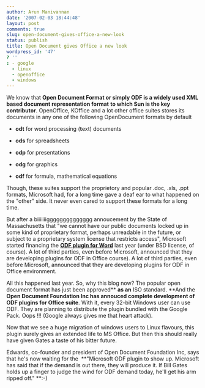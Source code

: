 ```yaml
---
author: Arun Manivannan
date: '2007-02-03 18:44:48'
layout: post
comments: true
slug: open-document-gives-office-a-new-look
status: publish
title: Open Document gives Office a new look
wordpress_id: '47'
? ''
: - google
  - linux
  - openoffice
  - windows
---
```


We know that **Open Document Format or simply ODF is a widely used XML based
document representation format** **to which Sun is the key contributor**.
OpenOffice, KOffice and a lot other office suites stores its documents in any
one of the following OpenDocument formats by default

  * **odt** for word processing (**t**ext) documents

  * **ods** for spreadsheets

  * **odp** for presentations

  * **odg** for graphics

  * **odf** for formula, mathematical equations

Though, these suites support the proprietory and popular .doc, .xls, .ppt
formats, Microsoft had, for a long time gave a deaf ear to what happened on
the "other" side. It never even cared to support these formats for a long
time.

But after a biiiiiiigggggggggggggg annoucement by the State of Massachusetts
that "we cannot have our public documents locked up in some kind of
proprietary format, perhaps unreadable in the future, or subject to a
proprietary system license that restricts access", Microsoft started financing
the [**ODF plugin for Word**][1] last year (under BSD license, of course). A
lot of third parties, even before Microsoft, announced that they are
developing plugins for ODF in Office course). A lot of third parties, even
before Microsoft, announced that they are developing plugins for ODF in Office
environment.

All this happened last year. So, why this blog now? The popular open document
format has just been approved** **as an** ISO standard. **And the **Open
Document Foundation Inc has annouced complete development of ODF plugins for
Office suite**. With it, every 32-bit Windows user can use ODF. They are
planning to distribute the plugin bundled with the Google Pack. Oops !!!
(Google always gives me that heart attack).

Now that we see a huge migration of windows users to Linux flavours, this
plugin surely gives an extended life to MS Office. But then this should really
have given Gates a taste of his bitter future.

Edwards, co-founder and president of Open Document Foundation Inc, says that
he's now waiting for the  **"Microsoft ODF plugin to show up. Microsoft has
said that if the demand is out there, they will produce it. If Bill Gates
holds up a finger to judge the wind for ODF demand today, he'll get his arm
ripped off." **:-)


   [1]: http://sourceforge.net/projects/odf-converter

